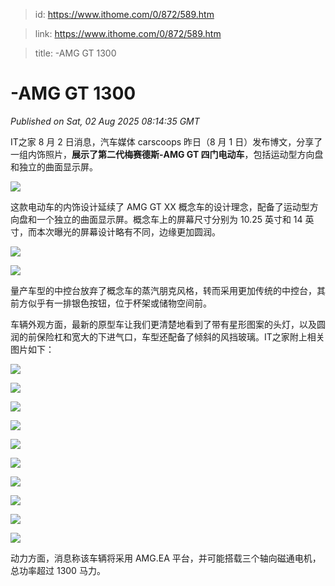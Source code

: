 > id: https://www.ithome.com/0/872/589.htm

> link: https://www.ithome.com/0/872/589.htm

> title: -AMG GT 1300

# -AMG GT 1300
_Published on Sat, 02 Aug 2025 08:14:35 GMT_

IT之家 8 月 2 日消息，汽车媒体 carscoops 昨日（8 月 1 日）发布博文，分享了一组内饰照片，**展示了第二代梅赛德斯-AMG GT 四门电动车**，包括运动型方向盘和独立的曲面显示屏。

![](https://img.ithome.com/newsuploadfiles/2025/8/38ee0153-44ce-40d0-9ef5-af5691ffa024.png?x-bce-process=image/format,f_auto)

这款电动车的内饰设计延续了 AMG GT XX 概念车的设计理念，配备了运动型方向盘和一个独立的曲面显示屏。概念车上的屏幕尺寸分别为 10.25 英寸和 14 英寸，而本次曝光的屏幕设计略有不同，边缘更加圆润。

![](https://img.ithome.com/newsuploadfiles/2025/8/c716852a-f48b-4b0e-8bbc-18b9b0e4d1c7.png?x-bce-process=image/format,f_auto)

![](https://img.ithome.com/newsuploadfiles/2025/8/2f3fd294-d44a-49d1-a1dc-f8b8457872d6.png?x-bce-process=image/format,f_auto)

量产车型的中控台放弃了概念车的蒸汽朋克风格，转而采用更加传统的中控台，其前方似乎有一排银色按钮，位于杯架或储物空间前。

车辆外观方面，最新的原型车让我们更清楚地看到了带有星形图案的头灯，以及圆润的前保险杠和宽大的下进气口，车型还配备了倾斜的风挡玻璃。IT之家附上相关图片如下：

![](https://img.ithome.com/newsuploadfiles/2025/8/53f1cfb7-07e3-4b7b-a3dc-b075979715b6.png?x-bce-process=image/format,f_auto)

![](https://img.ithome.com/newsuploadfiles/2025/8/94e7a7be-022b-490f-800d-b84ccc2ff565.png?x-bce-process=image/format,f_auto)

![](https://img.ithome.com/newsuploadfiles/2025/8/1a3591e1-2f5e-4bb4-a5be-786e46eb2272.png?x-bce-process=image/format,f_auto)

![](https://img.ithome.com/newsuploadfiles/2025/8/f036093c-f9b3-457f-b446-d28f2841e30b.png?x-bce-process=image/format,f_auto)

![](https://img.ithome.com/newsuploadfiles/2025/8/844a5f7d-ae7e-4d6d-adcc-e13ae9d1fd03.png?x-bce-process=image/format,f_auto)

![](https://img.ithome.com/newsuploadfiles/2025/8/8be47a32-5c0f-4a7a-a657-6118402e9d12.png?x-bce-process=image/format,f_auto)

![](https://img.ithome.com/newsuploadfiles/2025/8/8507c7c7-87c9-47d2-94b5-7b5d6642e8d2.png?x-bce-process=image/format,f_auto)

![](https://img.ithome.com/newsuploadfiles/2025/8/e3e4f1df-8673-4278-967d-6b261d5b216b.png?x-bce-process=image/format,f_auto)

![](https://img.ithome.com/newsuploadfiles/2025/8/c2711239-3d5b-4b70-b2ae-49e14b334159.png?x-bce-process=image/format,f_auto)

![](https://img.ithome.com/newsuploadfiles/2025/8/02535326-2607-4db7-a70c-08185b7ee41d.png?x-bce-process=image/format,f_auto)

动力方面，消息称该车辆将采用 AMG.EA 平台，并可能搭载三个轴向磁通电机，总功率超过 1300 马力。
